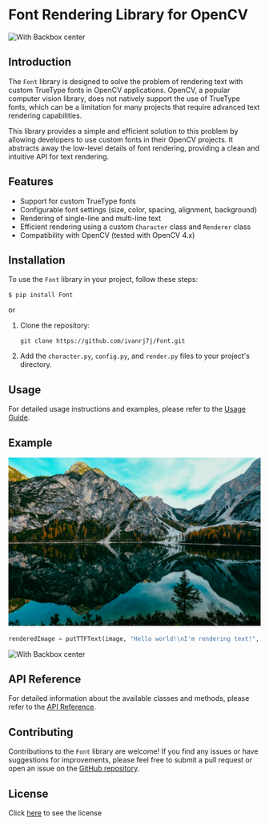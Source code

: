 # Font Rendering Library for OpenCV

![With Backbox center](https://github.com/ivanrj7j/Font/blob/main/docs/render8.png?raw=true)

## Introduction
The `Font` library is designed to solve the problem of rendering text with custom TrueType fonts in OpenCV applications. OpenCV, a popular computer vision library, does not natively support the use of TrueType fonts, which can be a limitation for many projects that require advanced text rendering capabilities.

This library provides a simple and efficient solution to this problem by allowing developers to use custom fonts in their OpenCV projects. It abstracts away the low-level details of font rendering, providing a clean and intuitive API for text rendering.

## Features
- Support for custom TrueType fonts
- Configurable font settings (size, color, spacing, alignment, background)
- Rendering of single-line and multi-line text
- Efficient rendering using a custom `Character` class and `Renderer` class
- Compatibility with OpenCV (tested with OpenCV 4.x)

## Installation
To use the `Font` library in your project, follow these steps:

```
$ pip install Font
```

or


1. Clone the repository:
   ```
   git clone https://github.com/ivanrj7j/Font.git
   ```
2. Add the `character.py`, `config.py`, and `render.py` files to your project's directory.

## Usage
For detailed usage instructions and examples, please refer to the [Usage Guide](https://github.com/ivanrj7j/Font/wiki/Usage).

## Example

![Raw Image](https://github.com/ivanrj7j/Font/blob/main/docs/image.jpg?raw=true)

```python
renderedImage = putTTFText(image, "Hello world!\nI'm rendering text!", (0, 0), "alktall.ttf", 1000, color=(255, 0, 0), spacing=20, wordSpacing=100, lineSpacing=30, backBox=(0, 0, 0), align="center")
```

![With Backbox center](https://github.com/ivanrj7j/Font/blob/main/docs/render8.png?raw=true)

## API Reference
For detailed information about the available classes and methods, please refer to the [API Reference](https://github.com/ivanrj7j/Font/wiki/API-Reference).

## Contributing
Contributions to the `Font` library are welcome! If you find any issues or have suggestions for improvements, please feel free to submit a pull request or open an issue on the [GitHub repository](https://github.com/ivanrj7j/Font).

## License
Click [here](https://raw.githubusercontent.com/ivanrj7j/Font/main/LICENSE) to see the license